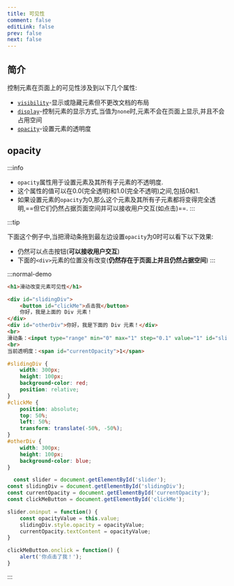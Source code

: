 ```yaml
---
title: 可见性
comment: false
editLink: false
prev: false
next: false
---
```


## 简介
 
控制元素在页面上的可见性涉及到以下几个属性:

- [``visibility``](https://developer.mozilla.org/zh-CN/docs/Web/CSS/visibility)-显示或隐藏元素但不更改文档的布局
- [``display``](https://developer.mozilla.org/zh-CN/docs/Web/CSS/display)-控制元素的显示方式,当值为``none``时,元素不会在页面上显示,并且不会占用空间
- [``opacity``](https://developer.mozilla.org/zh-CN/docs/Web/CSS/opacity)-设置元素的透明度


## opacity

:::info
* ``opacity``属性用于设置元素及其所有子元素的不透明度.
* 这个属性的值可以在0.0(完全透明)和1.0(完全不透明)之间,包括0和1.
* 如果设置元素的``opacity``为0,那么这个元素及其所有子元素都将变得完全透明,==但它们仍然占据页面空间并可以接收用户交互(如点击)==.
:::

:::tip

下面这个例子中,当把滑动条拖到最左边设置``opacity``为0时可以看下以下效果:

* 仍然可以点击按钮(**可以接收用户交互**)
* 下面的``<div>``元素的位置没有改变(**仍然存在于页面上并且仍然占据空间**)
:::


:::normal-demo
```html
<h1>滑动改变元素可见性</h1>

<div id="slidingDiv">
    <button id="clickMe">点击我</button>
    你好，我是上面的 Div 元素！
</div>
<div id="otherDiv">你好，我是下面的 Div 元素！</div>
<br>
滑动条：<input type="range" min="0" max="1" step="0.1" value="1" id="slider">
<br>
当前透明度：<span id="currentOpacity">1</span>
```
```css
#slidingDiv {
    width: 300px;
    height: 100px;
    background-color: red;
    position: relative;
}
#clickMe {
    position: absolute;
    top: 50%;
    left: 50%;
    transform: translate(-50%, -50%);
}
#otherDiv {
    width: 300px;
    height: 100px;
    background-color: blue;
}
```
```js
  const slider = document.getElementById('slider');
const slidingDiv = document.getElementById('slidingDiv');
const currentOpacity = document.getElementById('currentOpacity');
const clickMeButton = document.getElementById('clickMe');

slider.oninput = function() {
    const opacityValue = this.value;
    slidingDiv.style.opacity = opacityValue;
    currentOpacity.textContent = opacityValue;
}

clickMeButton.onclick = function() {
    alert('你点击了我！');
}
```
:::
